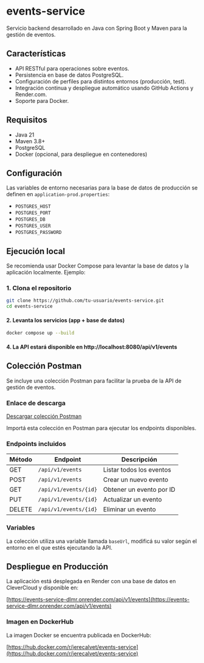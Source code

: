 # events-service

Servicio backend desarrollado en Java con Spring Boot y Maven para la gestión de eventos.

## Características

- API RESTful para operaciones sobre eventos.
- Persistencia en base de datos PostgreSQL.
- Configuración de perfiles para distintos entornos (producción, test).
- Integración continua y despliegue automático usando GitHub Actions y Render.com.
- Soporte para Docker.

## Requisitos

- Java 21
- Maven 3.8+
- PostgreSQL
- Docker (opcional, para despliegue en contenedores)

## Configuración

Las variables de entorno necesarias para la base de datos de producción se definen en `application-prod.properties`:

- `POSTGRES_HOST`
- `POSTGRES_PORT`
- `POSTGRES_DB`
- `POSTGRES_USER`
- `POSTGRES_PASSWORD`

## Ejecución local

Se recomienda usar Docker Compose para levantar la base de datos y la aplicación localmente. Ejemplo:


### 1. Clona el repositorio
```bash
git clone https://github.com/tu-usuario/events-service.git
cd events-service
```
#### 2. Levanta los servicios (app + base de datos)
```bash
docker compose up --build
```
#### 4. La API estará disponible en http://localhost:8080/api/v1/events


## Colección Postman

Se incluye una colección Postman para facilitar la prueba de la API de gestión de eventos.

### Enlace de descarga

[Descargar colección Postman](postman/EventsService.postman_collection.json)

Importá esta colección en Postman para ejecutar los endpoints disponibles.

### Endpoints incluidos

| Método | Endpoint              | Descripción                  |
|--------|-----------------------|------------------------------|
| GET    | `/api/v1/events`      | Listar todos los eventos     |
| POST   | `/api/v1/events`      | Crear un nuevo evento        |
| GET    | `/api/v1/events/{id}` | Obtener un evento por ID     |
| PUT    | `/api/v1/events/{id}` | Actualizar un evento         |
| DELETE | `/api/v1/events/{id}` | Eliminar un evento           |

### Variables

La colección utiliza una variable llamada `baseUrl`, modificá su valor según el entorno en el que estés ejecutando la API.

## Despliegue en Producción

La aplicación está desplegada en Render con una base de datos en CleverCloud y disponible en:

[https://events-service-dlmr.onrender.com/api/v1/events](https://events-service-dlmr.onrender.com/api/v1/events)


### Imagen en DockerHub

La imagen Docker se encuentra publicada en DockerHub:

[https://hub.docker.com/r/jerecalvet/events-service](https://hub.docker.com/r/jerecalvet/events-service)
